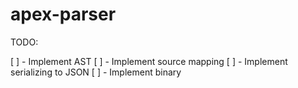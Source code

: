 # apex-parser

TODO:

[ ] - Implement AST
[ ] - Implement source mapping
[ ] - Implement serializing to JSON
[ ] - Implement binary
